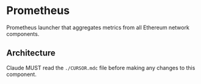 # Prometheus

Prometheus launcher that aggregates metrics from all Ethereum network components.

## Architecture  
Claude MUST read the `./CURSOR.mdc` file before making any changes to this component.